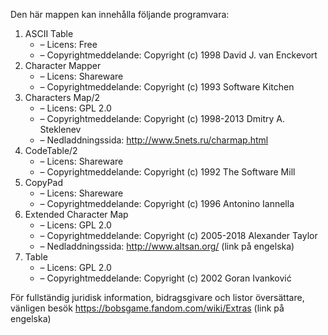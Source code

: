 ﻿Den här mappen kan innehålla följande programvara:

1. ASCII Table
   - – Licens: Free
   - – Copyrightmeddelande: Copyright (c) 1998 David J. van Enckevort
2. Character Mapper
   - – Licens: Shareware
   - – Copyrightmeddelande: Copyright (c) 1993 Software Kitchen
3. Characters Map/2
   - – Licens: GPL 2.0
   - – Copyrightmeddelande: Copyright (c) 1998-2013 Dmitry A. Steklenev
   - – Nedladdningssida: http://www.5nets.ru/charmap.html
4. CodeTable/2
   - – Licens: Shareware
   - – Copyrightmeddelande: Copyright (c) 1992 The Software Mill
5. CopyPad
   - – Licens: Shareware
   - – Copyrightmeddelande: Copyright (c) 1996 Antonino Iannella
6. Extended Character Map
   - – Licens: GPL 2.0
   - – Copyrightmeddelande: Copyright (c) 2005-2018 Alexander Taylor
   - – Nedladdningssida: http://www.altsan.org/ (link på engelska)
7. Table
   - – Licens: GPL 2.0
   - – Copyrightmeddelande: Copyright (c) 2002 Goran Ivanković

För fullständig juridisk information, bidragsgivare och listor översättare, vänligen besök https://bobsgame.fandom.com/wiki/Extras (link på engelska)
